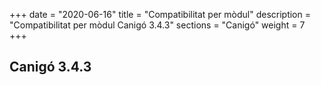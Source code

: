 +++
date        = "2020-06-16"
title       = "Compatibilitat per mòdul"
description = "Compatibilitat per mòdul Canigó 3.4.3"
sections    = "Canigó"
weight      = 7
+++

## Canigó 3.4.3
